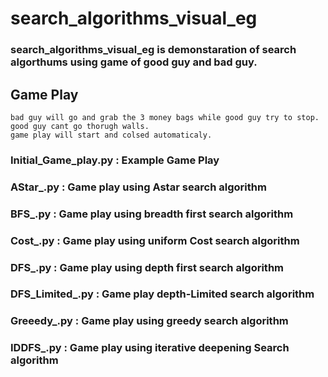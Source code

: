 # search_algorithms_visual_eg

### search_algorithms_visual_eg is demonstaration of search algorthums using game of good guy and bad guy.

## Game Play 
    bad guy will go and grab the 3 money bags while good guy try to stop.
    good guy cant go thorugh walls.
    game play will start and colsed automaticaly.

### Initial_Game_play.py :   Example Game Play
### AStar_.py :              Game play using Astar search algorithm 
### BFS_.py :                Game play using breadth first search algorithm 
### Cost_.py :               Game play using uniform Cost search algorithm 
### DFS_.py :                Game play using depth first search algorithm 
### DFS_Limited_.py :        Game play depth-Limited search  algorithm 
### Greeedy_.py :            Game play using greedy search algorithm 
### IDDFS_.py :              Game play using iterative deepening Search algorithm 